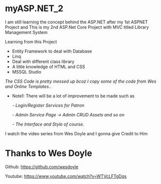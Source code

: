 # myASP.NET_2
I am still learning the concept behind the ASP.NET after my 1st ASPNET Project
and This is my 2nd ASP.Net Core Project with MVC titled Library Management System

Learning from this Project
 - Entity Framework to deal with Database
 - Linq
 - Deal with different class library
 - A little knowledge of HTML and CSS
 - MSSQL Studio
 
 
 *The CSS Code is pretty messed up bcoz I copy some of the code from Wes and Online Templates..*
 
 * Note1: There will be a lot of improvement to be made such as
 
   *- Login/Register Services for Patron*
   
   *- Admin Service Page -> Admin CRUD Assets and so on*
   
   *- The Interface and Style of course.*


I watch the video series from Wes Doyle and I gonna give Credit to Him

# Thanks to Wes Doyle

Github: https://github.com/wesdoyle

Youtube: https://www.youtube.com/watch?v=WTVcLFTgDqs



